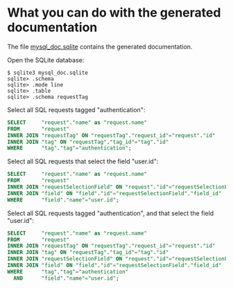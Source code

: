 # What you can do with the generated documentation

The file [mysql_doc.sqlite](https://github.com/dbeurive/backend/blob/master/tests/cache/mysql_doc.sqlite) contains the generated documentation.

Open the SQLite database:

```sqlite
$ sqlite3 mysql_doc.sqlite
sqlite> .schema
sqlite> .mode line
sqlite> .table
sqlite> .schema requestTag
```

Select all SQL requests tagged "authentication":

```sql
SELECT     "request"."name" as "request.name"
FROM       "request" 
INNER JOIN "requestTag" ON "requestTag"."request_id"="request"."id"
INNER JOIN "tag" ON "requestTag"."tag_id"="tag"."id"
WHERE      "tag"."tag"="authentication";
```

Select all SQL requests that select the field "user.id":

```sql
SELECT     "request"."name" as "request.name"
FROM       "request"
INNER JOIN "requestSelectionField" ON "request"."id"="requestSelectionField"."request_id"
INNER JOIN "field" ON "field"."id"="requestSelectionField"."field_id"
WHERE      "field"."name"="user.id";
```

Select all SQL requests tagged "authentication", and that select the field "user.id":

```sql
SELECT     "request"."name" as "request.name"
FROM       "request" 
INNER JOIN "requestTag" ON "requestTag"."request_id"="request"."id"
INNER JOIN "tag" ON "requestTag"."tag_id"="tag"."id"
INNER JOIN "requestSelectionField" ON "request"."id"="requestSelectionField"."request_id"
INNER JOIN "field" ON "field"."id"="requestSelectionField"."field_id"
WHERE      "tag"."tag"="authentication"
  AND      "field"."name"="user.id";
```


